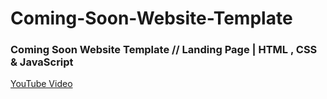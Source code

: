 # Coming-Soon-Website-Template

### Coming Soon Website Template // Landing Page | HTML , CSS & JavaScript
[YouTube Video](https://youtu.be/Lrx4PSBDWOo)
